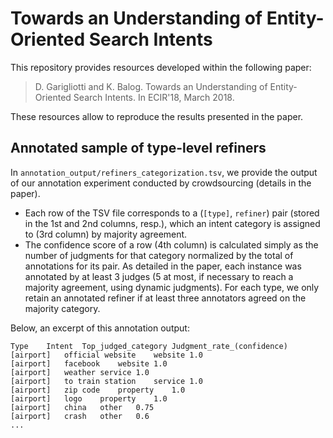 # Towards an Understanding of Entity-Oriented Search Intents

This repository provides resources developed within the following paper:

> D. Garigliotti and K. Balog. Towards an Understanding of Entity-Oriented Search Intents. In ECIR'18, March 2018.

These resources allow to reproduce the results presented in the paper.


## Annotated sample of type-level refiners

In `annotation_output/refiners_categorization.tsv`, we provide the output of our annotation experiment conducted by crowdsourcing (details in the paper).

  - Each row of the TSV file corresponds to a (`[type]`, `refiner`) pair (stored in the 1st and 2nd columns, resp.), which an intent category is assigned to (3rd column) by majority agreement.
  - The confidence score of a row (4th column) is calculated simply as the number of judgments for that category normalized by the total of annotations for its pair. As detailed in the paper, each instance was annotated by at least 3 judges (5 at most, if necessary to reach a majority agreement, using dynamic judgments). For each type, we only retain an annotated refiner if at least three annotators agreed on the majority category.

Below, an excerpt of this annotation output:

```
Type	Intent	Top_judged_category	Judgment_rate_(confidence)
[airport]	official website	website	1.0
[airport]	facebook	website	1.0
[airport]	weather	service	1.0
[airport]	to train station	service	1.0
[airport]	zip code	property	1.0
[airport]	logo	property	1.0
[airport]	china	other	0.75
[airport]	crash	other	0.6
...
```

